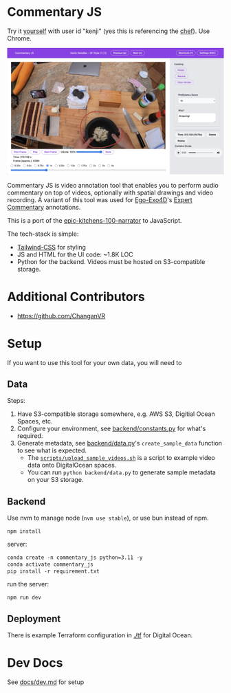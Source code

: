 # Commentary JS

Try it [yourself](commentaryjs.miguel-martin.com) with user id
"kenji" (yes this is referencing the [chef](https://www.youtube.com/@JKenjiLopezAlt)). Use Chrome.

![screenshot](./docs/screenshot.jpg)

Commentary JS is video annotation tool that enables you to perform audio
commentary on top of videos, optionally with spatial drawings and video
recording. A variant of this tool was used for
[Ego-Exo4D](https://docs.ego-exo4d-data.org/)'s [Expert
Commentary](https://docs.ego-exo4d-data.org/annotations/expert_commentary/)
annotations.

This is a port of the
[epic-kitchens-100-narrator](https://github.com/epic-kitchens/epic-kitchens-100-narrator)
to JavaScript. 

The tech-stack is simple:
- [Tailwind-CSS](https://tailwindcss.com/) for styling
- JS and HTML for the UI code: ~1.8K LOC
- Python for the backend. Videos must be hosted on S3-compatible storage.

# Additional Contributors

- https://github.com/ChanganVR

# Setup

If you want to use this tool for your own data, you will need to 

## Data

Steps:
1. Have S3-compatible storage somewhere, e.g. AWS S3, Digitial Ocean Spaces, etc.
2. Configure your environment, see [backend/constants.py](./backend/constants.py) for what's required.
3. Generate metadata, see [backend/data.py](./backend/data.py)'s `create_sample_data` function to see what is expected.
    - The
      [`scripts/upload_sample_videos.sh`](./scripts/upload_sample_videos.sh) is
      a script to example video data onto DigitalOcean spaces.
    - You can run `python backend/data.py` to generate sample metadata on your S3 storage.


## Backend

Use nvm to manage node (`nvm use stable`), or use bun instead of npm.
```
npm install
```

server:

```
conda create -n commentary_js python=3.11 -y
conda activate commentary_js
pip install -r requirement.txt
```

run the server:
```
npm run dev
```

## Deployment

There is example Terraform configuration in [./tf](./tf) for Digital Ocean.

# Dev Docs

See [docs/dev.md](./docs/dev.md) for setup
